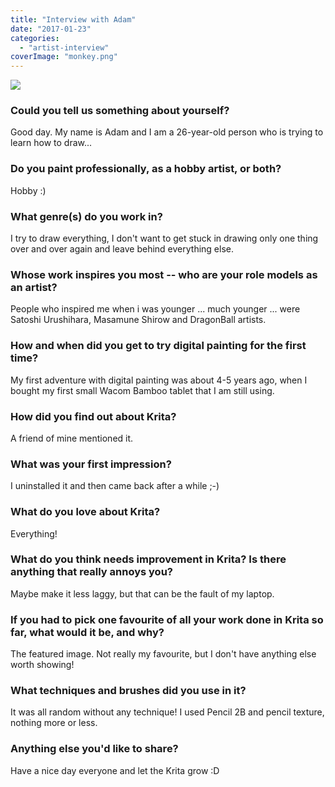 ```yaml
---
title: "Interview with Adam"
date: "2017-01-23"
categories: 
  - "artist-interview"
coverImage: "monkey.png"
---
```


![](/images/posts/2017/monkey.png)

### Could you tell us something about yourself?

Good day. My name is Adam and I am a 26-year-old person who is trying to learn how to draw...

### Do you paint professionally, as a hobby artist, or both?

Hobby :)

### What genre(s) do you work in?

I try to draw everything, I don't want to get stuck in drawing only one thing over and over again and leave behind everything else.

### Whose work inspires you most -- who are your role models as an artist?

People who inspired me when i was younger ... much younger ... were Satoshi Urushihara, Masamune Shirow and DragonBall artists.

### How and when did you get to try digital painting for the first time?

My first adventure with digital painting was about 4-5 years ago, when I bought my first small Wacom Bamboo tablet that I am still using.

### How did you find out about Krita?

A friend of mine mentioned it.

### What was your first impression?

I uninstalled it and then came back after a while ;-)

### What do you love about Krita?

Everything!

### What do you think needs improvement in Krita? Is there anything that really annoys you?

Maybe make it less laggy, but that can be the fault of my laptop.

### If you had to pick one favourite of all your work done in Krita so far, what would it be, and why?

The featured image. Not really my favourite, but I don't have anything else worth showing!

### What techniques and brushes did you use in it?

It was all random without any technique! I used Pencil 2B and pencil texture, nothing more or less.

### Anything else you'd like to share?

Have a nice day everyone and let the Krita grow :D
